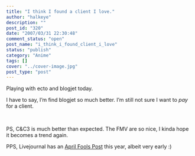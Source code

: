 ```yaml
---
title: "I think I found a client I love."
author: "halkeye"
description: ""
post_id: "320"
date: "2007/03/31 22:30:48"
comment_status: "open"
post_name: "i_think_i_found_client_i_love"
status: "publish"
category: "Anime"
tags: []
cover: "../cover-image.jpg"
post_type: "post"
---
```


Playing with ecto and blogjet today.




I have to say, I’m find blogjet so much better. I’m still not sure I want to *pay* for a client.




 




PS, C&C3 is much better than expected. The FMV are so nice, I kinda hope it becomes a trend again.




PPS, Livejournal has an [April Fools Post](https://news.livejournal.com/97749.html?mode=reply&style=mine) this year, albeit very early :)
